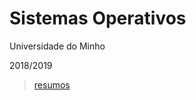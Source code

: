 # Sistemas Operativos
Universidade do Minho

2018/2019

> [resumos](https://luiscvnha.xyz/pages/so/so.html)
